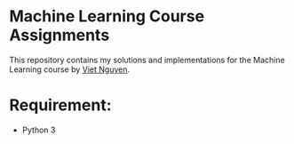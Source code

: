 # Machine Learning Course Assignments

This repository contains my solutions and implementations for the Machine Learning course by [Viet Nguyen](https://www.youtube.com/@vietnh1009).


# Requirement:
- Python 3
